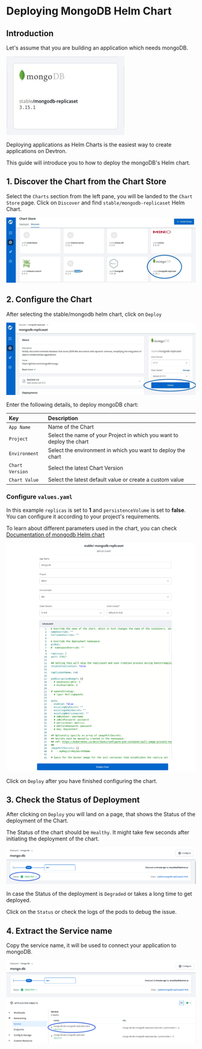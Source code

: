# Deploying MongoDB Helm Chart

## Introduction

Let's assume that you are building an application which needs mongoDB.

![](../../../.gitbook/assets/mongo.jpg)

Deploying applications as Helm Charts is the easiest way to create applications on Devtron.

This guide will introduce you to how to deploy the mongoDB's Helm chart.

## 1. Discover the Chart from the Chart Store

Select the `Charts` section from the left pane, you will be landed to the `Chart Store` page. Click on `Discover` and find `stable/mongodb-replicaset` Helm Chart.

![](../../../.gitbook/assets/first%20%283%29.jpg)

## 2. Configure the Chart

After selecting the stable/mongodb helm chart, click on `Deploy`

![](../../../.gitbook/assets/second%20%282%29.jpg)

Enter the following details, to deploy mongoDB chart:

| Key | Description |
| :--- | :--- |
| `App Name` | Name of the Chart |
| `Project` | Select the name of your Project in which you want to deploy the chart |
| `Environment` | Select the environment in which you want to deploy the chart |
| `Chart Version` | Select the latest Chart Version |
| `Chart Value` | Select the latest default value or create a custom value |

### Configure `values.yaml`

In this example `replicas` is set to **1** and `persistenceVolume` is set to **false**. You can configure it according to your project's requirements.

To learn about different parameters used in the chart, you can check [Documentation of mongodb Helm chart](https://hub.helm.sh/charts/bitnami/mongodb)

![](../../../.gitbook/assets/mongo1%20%282%29.jpg)

Click on `Deploy` after you have finished configuring the chart.

## 3. Check the Status of Deployment

After clicking on `Deploy` you will land on a page, that shows the Status of the deployment of the Chart.

The Status of the chart should be `Healthy`. It might take few seconds after initiating the deployment of the chart.

![](../../../.gitbook/assets/mongo4%20%281%29.png)

In case the Status of the deployment is `Degraded` or takes a long time to get deployed.

Click on the `Status` or check the logs of the pods to debug the issue.

## 4. Extract the Service name

Copy the service name, it will be used to connect your application to mongoDB.

![](../../../.gitbook/assets/mongo6%20%281%29.png)

